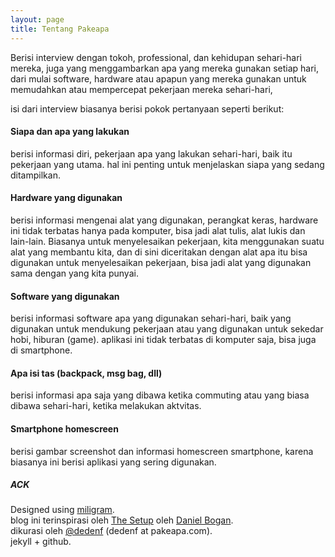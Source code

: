 ```yaml
---
layout: page
title: Tentang Pakeapa
---
```


<p>
Berisi interview dengan tokoh, professional, dan kehidupan sehari-hari mereka, juga yang menggambarkan apa yang mereka gunakan setiap hari, dari mulai software, hardware atau apapun yang mereka gunakan untuk memudahkan atau mempercepat pekerjaan mereka sehari-hari,
</p>

<p>isi dari interview biasanya berisi pokok pertanyaan seperti berikut:</p>

#### Siapa dan apa yang lakukan
berisi informasi diri, pekerjaan apa yang lakukan sehari-hari, baik itu pekerjaan yang utama. hal ini penting untuk menjelaskan siapa yang sedang ditampilkan.

#### Hardware yang digunakan
berisi informasi mengenai alat yang digunakan, perangkat keras, hardware ini tidak terbatas hanya pada komputer, bisa jadi alat tulis, alat lukis dan lain-lain.
Biasanya untuk menyelesaikan pekerjaan, kita menggunakan suatu alat yang membantu kita, dan di sini diceritakan dengan alat apa itu bisa digunakan untuk menyelesaikan pekerjaan, bisa jadi alat yang digunakan sama dengan yang kita punyai.

#### Software yang digunakan
berisi informasi software apa yang digunakan sehari-hari, baik yang digunakan untuk mendukung pekerjaan atau yang digunakan untuk sekedar hobi, hiburan (game).
aplikasi ini tidak terbatas di komputer saja, bisa juga di smartphone.

#### Apa isi tas (backpack, msg bag, dll)
berisi informasi apa saja yang dibawa ketika commuting atau yang biasa dibawa sehari-hari, ketika melakukan aktvitas.

#### Smartphone homescreen
berisi gambar screenshot dan informasi homescreen smartphone, karena biasanya ini berisi aplikasi yang sering digunakan.



##### ACK
Designed using <a target="blank" href="https://github.com/milligram/milligram" title="CJ Patoilo">miligram</a>.   
blog ini terinspirasi oleh [The Setup](http://usesthis.com/) oleh [Daniel Bogan](https://twitter.com/waferbaby).   
dikurasi oleh [@dedenf](https://twitter.com/dedenf) (dedenf at pakeapa.com).   
jekyll + github.